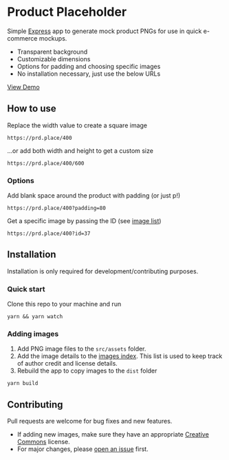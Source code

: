 # Product Placeholder

Simple [Express](https://expressjs.com/) app to generate mock product PNGs for use in quick e-commerce mockups.

* Transparent background
* Customizable dimensions
* Options for padding and choosing specific images
* No installation necessary, just use the below URLs

[View Demo](https://productplaceholder.com)

## How to use

Replace the width value to create a square image

```
https://prd.place/400
```

...or add both width and height to get a custom size

```
https://prd.place/400/600
```

### Options

Add blank space around the product with padding (or just p!)

```
https://prd.place/400?padding=80
```

Get a specific image by passing the ID (see [image list](https://productplaceholder.com/images))

```
https://prd.place/400?id=37
```

## Installation

Installation is only required for development/contributing purposes.

### Quick start 

Clone this repo to your machine and run 
``` 
yarn && yarn watch 
```

### Adding images

1. Add PNG image files to the `src/assets` folder. 
2. Add the image details to the [images index](https://github.com/bclarkau/product-placeholder/blob/main/src/assets.ts#L17). This list is used to keep track of author credit and license details.
3. Rebuild the app to copy images to the `dist` folder 

``` 
yarn build 
```

## Contributing
Pull requests are welcome for bug fixes and new features.

* If adding new images, make sure they have an appropriate [Creative Commons](https://creativecommons.org/) license.
* For major changes, please [open an issue](https://github.com/bclarkau/product-placeholder/issues) first.

